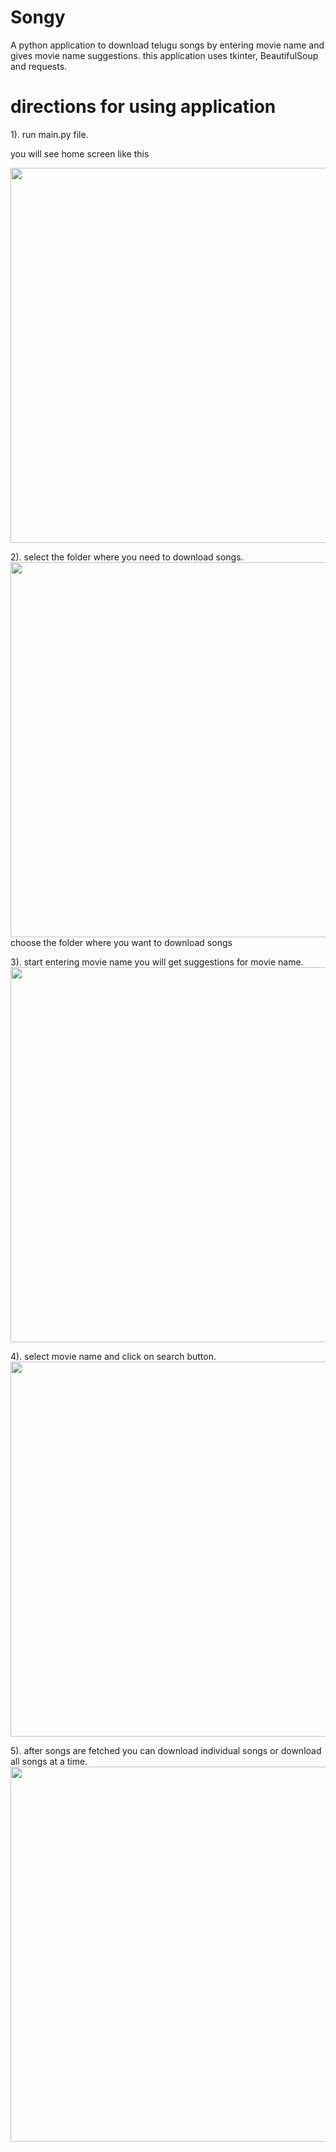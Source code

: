 # Songy
A python application to download telugu songs by entering movie name and gives movie name suggestions.
this application uses tkinter, BeautifulSoup and requests.

# directions for using application
  1). run main.py file.
  
   you will see home screen like this
  
  <img src="https://github.com/STARCP/Songy/blob/main/images/1.png" width="800" height="600">
  
  2). select the folder where you need to download songs.
   <img src="https://github.com/STARCP/Songy/blob/main/images/3.png" width="800" height="600">
      choose the folder where you want to download songs
  
  3). start entering movie name you will get suggestions for movie name.
   <img src="https://github.com/STARCP/Songy/blob/main/images/2.png" width="800" height="600">
  
  4). select movie name and click on search button.
   <img src="https://github.com/STARCP/Songy/blob/main/images/4.png" width="800" height="600">
  
  5). after songs are fetched you can download individual songs or download all songs at a time.  
    <img src="https://github.com/STARCP/Songy/blob/main/images/5.png" width="800" height="600">

